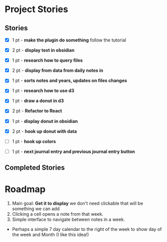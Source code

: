 # Project Stories

## Stories

- [X] 1 pt - **make the plugin do something** follow the tutorial
- [X] 2 pt - **display text in obsidian** 
- [X] 1 pt - **research how to query files**
- [X] 2 pt - **display from data from daily notes in**
- [X] 1 pt - **sorts notes and years, updates on files changes**
- [X] 1 pt - **research how to use d3**
- [X] 1 pt - **draw a donut in d3**
- [X] 2 pt - **Refactor to React**
- [X] 1 pt - **display donut in obsidian**
- [X] 2 pt - **hook up donut with data**
- [ ] 1 pt - **hook up colors** 
- [ ] 1 pt - **next journal entry and previous journal entry button**


## Completed Stories


# Roadmap
1. Main goal:  **Get it to display** we don't need clickable that will be something we can add
2. Clicking a cell opens a note from that week.
3. Simple interface to navigate between notes in a week. 
- Perhaps a simple 7 day calendar to the right of the week to show day of the week and Month (I like this idea!)
